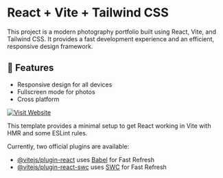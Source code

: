 # React + Vite + Tailwind CSS

This project is a modern photography portfolio built using React, Vite, and Tailwind CSS. It provides a fast development experience and an efficient, responsive design framework.

## 🚀 Features

- Responsive design for all devices
- Fullscreen mode for photos
- Cross platform

[![Visit Website](https://img.shields.io/badge/Visit-Website-blue)](https://bridgestudio.netlify.app/)

This template provides a minimal setup to get React working in Vite with HMR and some ESLint rules.

Currently, two official plugins are available:

- [@vitejs/plugin-react](https://github.com/vitejs/vite-plugin-react/blob/main/packages/plugin-react/README.md) uses [Babel](https://babeljs.io/) for Fast Refresh
- [@vitejs/plugin-react-swc](https://github.com/vitejs/vite-plugin-react-swc) uses [SWC](https://swc.rs/) for Fast Refresh
